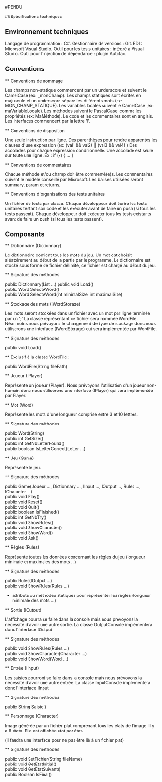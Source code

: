 ﻿#PENDU

##Spécifications techniques

## Environnement techniques

Langage de programmation : C#.
Gestionnaire de versions : Git.
EDI : Microsoft Visual Studio.
Outil pour les tests unitaires : intégré à Visual Studio.
Outil pour l'injection de dépendance : plugin Autofac.

## Conventions

** Conventions de nommage

Les champs non-statique commencent par un underscore et suivent le CamelCase (ex: _monChamp).
Les champs statiques sont écrites en majuscule et un underscore sépare les différents mots (ex: MON_CHAMP_STATIQUE).
Les variables locales suivent le CamelCase (ex: maVariableLocale).
Les méthodes suivent le PascalCase, comme les propriétés (ex: MaMéthode).
Le code et les commentaires sont en anglais.
Les interfaces commencent par la lettre 'I'.

** Conventions de disposition

Une seule instruction par ligne.
Des parenthèses pour rendre apparentes les clauses d'une expression (ex: (val1 && val2) || (val3 && val4) )
Des accolades pour chaque expression conditionnelle.
Une accolade est seule sur toute une ligne.
Ex :
if (x)
{
	...
}

** Conventions de commentaires

Chaque méthode et/ou champ doit être commenté(e)s.
Les commentaires suivent le modèle conseillé par Microsoft.
Les balises utilisées seront summary, param et returns.

** Conventions d'organisations des tests unitaires

Un fichier de tests par classe.
Chaque développeur doit écrire les tests unitaires testant son code et les exécuter avant de faire un push (si tous les tests passent). 
Chaque développeur doit exécuter tous les tests existants avant de faire un push (si tous les tests passent).

## Composants

** Dictionnaire (Dictionnary)

Le dictionnaire contient tous les mots du jeu. Un mot est choisit aléatoirement au début de la partie par le programme.
Le dictionnaire est stocké sous forme de fichier délimité, ce fichier est chargé au début du jeu.

** Signature des méthodes

public Dictionnary(List<Word> ...)
public void Load()  
public Word SelectAWord()  
public Word SelectAWord(int minimalSize, int maximalSize)  

** Stockage des mots (IWordStorage)

Les mots seront stockées dans un fichier avec un mot par ligne terminée par un ';'
La classe représentant ce fichier sera nommée WordFile.
Néanmoins nous prévoyons le changement de type de stockage donc nous utiliserons une interface (IWordStorage) qui sera implémentée par WordFile.

** Signature des méthodes

public void Load()

** Exclusif à la classe WordFile :

public WordFile(String filePath)

** Joueur (IPlayer)

Représente un joueur (Player).
Nous prévoyons l'utilisation d'un joueur non-humain donc nous utiliserons une interface (IPlayer) qui sera implémentée par Player.

** Mot (Word)

Représente les mots d'une longueur comprise entre 3 et 10 lettres.

** Signature des méthodes

public Word(String)  
public int GetSize()  
public int GetNbLetterFound()  
public boolean IsLetterCorrect(Letter ...)  

** Jeu (Game)

Représente le jeu.

** Signature des méthodes

public Game(Joueur ..., Dictionnary ..., IInput ..., IOutput ..., Rules ..., ICharacter ...)  
public void Play()  
public void Reset()  
public void Quit()  
public boolean IsFinished()  
public int GetNbTry()  
public void ShowRules()  
public void ShowCharacter()  
public void ShowWord()  
public void Ask()  

** Règles (Rules)

Représente toutes les données concernant les règles du jeu (longueur minimale et maximales des mots ...)

** Signature des méthodes

public Rules(IOutput ...)  
public void ShowRules(Rules ...)  
+ attributs ou méthodes statiques pour représenter les règles (longueur minimale des mots ...)

** Sortie (IOutput)

L'affichage pourra se faire dans la console mais nous prévoyons la nécessité d'avoir une autre sortie.
La classe OutputConsole implémentera donc l'interface IOutput

** Signature des méthodes

public void ShowRules(Rules ...)  
public void ShowCharacter(Character ...)  
public void ShowWord(Word ...)  

** Entrée (IInput)

Les saisies pourront se faire dans la console mais nous prévoyons la nécessité d'avoir une autre entrée.
La classe InputConsole implémentera donc l'interface IInput

** Signature des méthodes

public String Saisie()

** Personnage (Character)

Image générée par un fichier plat comprenant tous les états de l'image. Il y a 8 états.
Elle est affichée état par état.

(il faudra une interface pour ne pas être lié à un fichier plat)

** Signature des méthodes

public void SetFichier(String fileName)  
public void GetEtatInitial()  
public void GetEtatSuivant()  
public Boolean IsFinal()  
